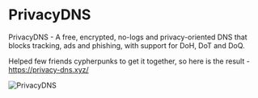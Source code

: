 # PrivacyDNS
PrivacyDNS - A free, encrypted, no-logs and privacy-oriented DNS that blocks tracking, ads and phishing, with support for DoH, DoT and DoQ.

Helped few friends cypherpunks to get it together, so here is the result - https://privacy-dns.xyz/

![PrivacyDNS](https://i.imgur.com/4WjsBEJ.png)

